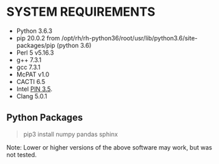 # SYSTEM REQUIREMENTS
* Python 3.6.3
* pip 20.0.2 from /opt/rh/rh-python36/root/usr/lib/python3.6/site-packages/pip (python 3.6)
* Perl 5 v5.16.3
* g++ 7.3.1
* gcc 7.3.1
* McPAT v1.0
* CACTI 6.5
* Intel [PIN 3.5](https://software.intel.com/en-us/articles/pin-a-binary-instrumentation-tool-downloads).
* Clang 5.0.1

## Python Packages
> pip3 install numpy pandas sphinx

Note: Lower or higher versions of the above software may work, but was not tested.

